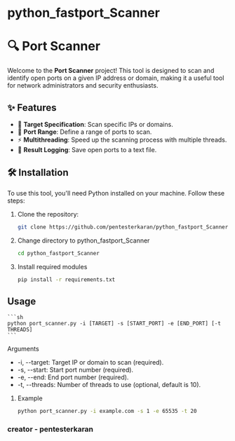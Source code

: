 # python_fastport_Scanner

# 🔍 Port Scanner

Welcome to the **Port Scanner** project! This tool is designed to scan and identify open ports on a given IP address or domain, making it a useful tool for network administrators and security enthusiasts.

## ✨ Features

- 📝 **Target Specification**: Scan specific IPs or domains.
- 🚀 **Port Range**: Define a range of ports to scan.
- ⚡ **Multithreading**: Speed up the scanning process with multiple threads.
- 💾 **Result Logging**: Save open ports to a text file.

## 🛠️ Installation

To use this tool, you'll need Python installed on your machine. Follow these steps:

1. Clone the repository:
   ```bash
   git clone https://github.com/pentesterkaran/python_fastport_Scanner.git

2. Change directory to python_fastport_Scanner
    ```sh
    cd python_fastport_Scanner 
    ```

3. Install required modules
    ```sh 
    pip install -r requirements.txt 
    ```

## Usage

    ```sh
    python port_scanner.py -i [TARGET] -s [START_PORT] -e [END_PORT] [-t THREADS]
    ```

Arguments
* -i, --target: Target IP or domain to scan (required).
* -s, --start: Start port number (required).
* -e, --end: End port number (required).
* -t, --threads: Number of threads to use (optional, default is 10).


1. Example
    ```sh
    python port_scanner.py -i example.com -s 1 -e 65535 -t 20
    ```

### creator - pentesterkaran